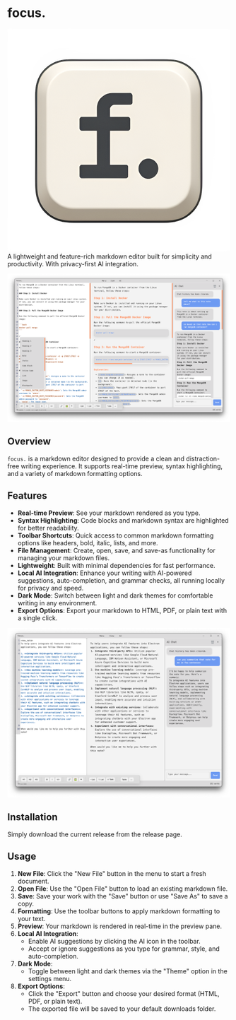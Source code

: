 # focus. 
![icon.png](/build/icon.png)
A lightweight and feature-rich markdown editor built for simplicity and productivity. With privacy-first AI integration.

![src1](/readme_resources/src1.png)

## Overview

`focus.` is a markdown editor designed to provide a clean and distraction-free writing experience. It supports real-time preview, syntax highlighting, and a variety of markdown formatting options.

## Features

- **Real-time Preview**: See your markdown rendered as you type.
- **Syntax Highlighting**: Code blocks and markdown syntax are highlighted for better readability.
- **Toolbar Shortcuts**: Quick access to common markdown formatting options like headers, bold, italic, lists, and more.
- **File Management**: Create, open, save, and save-as functionality for managing your markdown files.
- **Lightweight**: Built with minimal dependencies for fast performance.
- **Local AI Integration**: Enhance your writing with AI-powered suggestions, auto-completion, and grammar checks, all running locally for privacy and speed.
- **Dark Mode**: Switch between light and dark themes for comfortable writing in any environment.
- **Export Options**: Export your markdown to HTML, PDF, or plain text with a single click.

![src2](/readme_resources/src2.png)

## Installation

Simply download the current release from the release page.

## Usage

1. **New File**: Click the "New File" button in the menu to start a fresh document.
2. **Open File**: Use the "Open File" button to load an existing markdown file.
3. **Save**: Save your work with the "Save" button or use "Save As" to save a copy.
4. **Formatting**: Use the toolbar buttons to apply markdown formatting to your text.
5. **Preview**: Your markdown is rendered in real-time in the preview pane.
6. **Local AI Integration**:
   - Enable AI suggestions by clicking the AI icon in the toolbar.
   - Accept or ignore suggestions as you type for grammar, style, and auto-completion.
7. **Dark Mode**:
   - Toggle between light and dark themes via the "Theme" option in the settings menu.
8. **Export Options**:
   - Click the "Export" button and choose your desired format (HTML, PDF, or plain text).
   - The exported file will be saved to your default downloads folder.